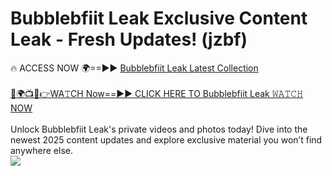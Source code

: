 # Bubblebfiit Leak Exclusive Content Leak - Fresh Updates! (jzbf)

🔥 ACCESS NOW 🌍==►► <a href="https://tinyurl.com/kvy9nzfs" rel="nofollow">Bubblebfiit Leak Latest Collection</a>
<br><br>
[🔴🌍📺📱👉WA𝚃CH Now==►► CLICK HERE TO Bubblebfiit Leak 𝚆𝙰𝚃𝙲𝙷 NOW](https://tinyurl.com/kvy9nzfs)
<br><br>
Unlock Bubblebfiit Leak's private videos and photos today! Dive into the newest 2025 content updates and explore exclusive material you won’t find anywhere else.
<br>
<a href="https://tinyurl.com/kvy9nzfs" rel="nofollow" data-target="animated-image.originalLink"><img src="https://camo.githubusercontent.com/8a4f000d20f83aca3bf7ec5f350d767afa0574a8a352519fd8cfa583a6f93a33/68747470733a2f2f692e696d6775722e636f6d2f644a486b345a712e676966" data-canonical-src="https://i.imgur.com/dJHk4Zq.gif" style="max-width: 100%; display: inline-block;" data-target="animated-image.originalImage"></a>
<br>
